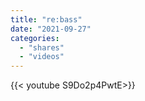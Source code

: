 ```yaml
---
title: "re:bass"
date: "2021-09-27"
categories:
  - "shares"
  - "videos"
---
```


<div style="width: 70vw;">{{< youtube S9Do2p4PwtE>}}</div>
